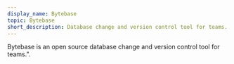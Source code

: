 ```yaml
---
display_name: Bytebase
topic: Bytebase
short_description: Database change and version control tool for teams.
---
```

Bytebase is an open source database change and version control tool for teams.".
